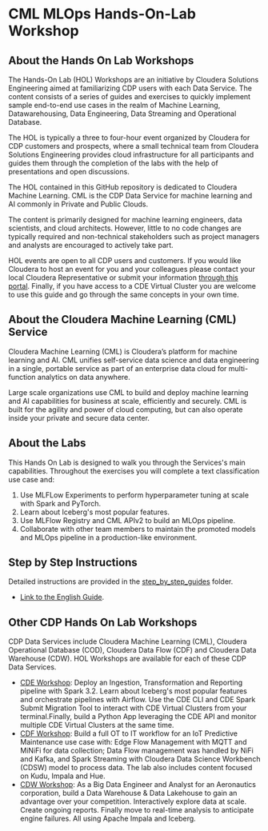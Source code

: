 # CML MLOps Hands-On-Lab Workshop

## About the Hands On Lab Workshops

The Hands-On Lab (HOL) Workshops are an initiative by Cloudera Solutions Engineering aimed at familiarizing CDP users with each Data Service. The content consists of a series of guides and exercises to quickly implement sample end-to-end use cases in the realm of Machine Learning, Datawarehousing, Data Engineering, Data Streaming and Operational Database.

The HOL is typically a three to four-hour event organized by Cloudera for CDP customers and prospects, where a small technical team from Cloudera Solutions Engineering provides cloud infrastructure for all participants and guides them through the completion of the labs with the help of presentations and open discussions.

The HOL contained in this GitHub repository is dedicated to Cloudera Machine Learning. CML is the CDP Data Service for machine learning and AI commonly in Private and Public Clouds.

The content is primarily designed for machine learning engineers, data scientists, and cloud architects. However, little to no code changes are typically required and non-technical stakeholders such as project managers and analysts are encouraged to actively take part.

HOL events are open to all CDP users and customers. If you would like Cloudera to host an event for you and your colleagues please contact your local Cloudera Representative or submit your information [through this portal](https://www.cloudera.com/contact-sales.html). Finally, if you have access to a CDE Virtual Cluster you are welcome to use this guide and go through the same concepts in your own time.

## About the Cloudera Machine Learning (CML) Service

Cloudera Machine Learning (CML) is Cloudera’s platform for machine learning and AI. CML unifies self-service data science and data engineering in a single, portable service as part of an enterprise data cloud for multi-function analytics on data anywhere.

Large scale organizations use CML to build and deploy machine learning and AI capabilities for business at scale, efficiently and securely. CML is built for the agility and power of cloud computing, but can also operate inside your private and secure data center.

## About the Labs

This Hands On Lab is designed to walk you through the Services's main capabilities. Throughout the exercises you will complete a text classification use case and:

1. Use MLFLow Experiments to perform hyperparameter tuning at scale with Spark and PyTorch.
2. Learn about Iceberg's most popular features.
3. Use MLFlow Registry and CML APIv2 to build an MLOps pipeline.
4. Collaborate with other team members to maintain the promoted models and MLOps pipeline in a production-like environment.

## Step by Step Instructions

Detailed instructions are provided in the [step_by_step_guides](https://github.com/pdefusco/CML_MLOps_ACE_HOL/tree/main/step_by_step_guides/english) folder.

* [Link to the English Guide](https://github.com/pdefusco/CML_MLOps_ACE_HOL/tree/main/step_by_step_guides/english).

## Other CDP Hands On Lab Workshops

CDP Data Services include Cloudera Machine Learning (CML), Cloudera Operational Database (COD), Cloudera Data Flow (CDF) and Cloudera Data Warehouse (CDW). HOL Workshops are available for each of these CDP Data Services.

* [CDE Workshop](https://github.com/pdefusco/CDE119_ACE_WORKSHOP#cde-119-ace-hands-on-lab-workshop): Deploy an Ingestion, Transformation and Reporting pipeline with Spark 3.2. Learn about Iceberg's most popular features and orchestrate pipelines with Airflow. Use the CDE CLI and CDE Spark Submit Migration Tool to interact with CDE Virtual Clusters from your terminal.Finally, build a Python App leveraging the CDE API and monitor multiple CDE Virtual Clusters at the same time.
* [CDF Workshop](https://github.com/cloudera-labs/edge2ai-workshop): Build a full OT to IT workflow for an IoT Predictive Maintenance use case with: Edge Flow Management with MQTT and MiNiFi for data collection; Data Flow management was handled by NiFi and Kafka, and Spark Streaming with Cloudera Data Science Workbench (CDSW) model to process data. The lab also includes content focused on Kudu, Impala and Hue.
* [CDW Workshop](https://github.com/pdefusco/cdw-workshop): As a Big Data Engineer and Analyst for an Aeronautics corporation, build a Data Warehouse & Data Lakehouse to gain an advantage over your competition. Interactively explore data at scale. Create ongoing reports. Finally move to real-time analysis to anticipate engine failures. All using Apache Impala and Iceberg.
